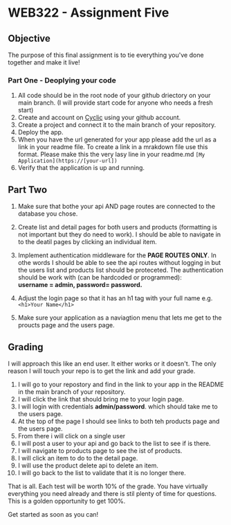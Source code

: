 # WEB322 - Assignment Five

## Objective

The purpose of this final assignment is to tie everything you've done together and make it live!

### Part One - Deoplying your code

1.  All code should be in the root node of your
    github driectory on your main branch. (I will provide start code for anyone who needs a fresh start)
2.  Create and account on [Cyclic](https://webprogrammingtoolsandframeworks.sdds.ca/Resources/cyclic-guide) using your github account.
3.  Create a project and connect it to the main branch of your repository.
4.  Deploy the app.
5.  When you have the url generated for your app please add the url as a link in your readme file. To create a link in a mrakdown file use this format. Please make this the very lasy line in your readme.md
    `[My Application](https://[your-url])`
6.  Verify that the application is up and running.

## Part Two

1. Make sure that bothe your api AND page routes are connected to the database you chose.
2. Create list and detail pages for both users and products (formatting is not important but they do need to work). I should be able to navigate in to the deatil pages by clicking an individual item.
3. Implement authentication middleware for the **PAGE ROUTES ONLY**. In othe words I should be able to see the api routes without logging in but the users list and products list should be proteceted. The authentication should be work with (can be hardcoded or programmed):  
   **username = admin, password= password.**

4. Adjust the login page so that it has an h1 tag with your full name e.g. `<h1>Your Name</h1>`
5. Make sure your application as a naviagtion menu that lets me get to the proucts page and the users page.

## Grading

I will approach this like an end user. It either works or it doesn't. The only reason I will touch your repo is to get the link and add your grade.

1. I will go to your repostory and find in the link to your app in the README in the main branch of your repository.
2. I will click the link that should bring me to your login page.
3. I will login with credentials **admin/password**. which should take me to the users page.
4. At the top of the page I should see links to both teh products page and the users page.
5. From there i will click on a single user
6. I will post a user to your api and go back to the list to see if is there.
7. I will navigate to products page to see the ist of products.
8. I will click an item to do to the detail page.
9. I will use the product delete api to delete an item.
10. I will go back to the list to validate that it is no longer there.

That is all. Each test will be worth 10% of the grade. You have virtually everything you need already and there is stil plenty of time for questions. This is a golden opportunity to get 100%.

Get started as soon as you can!
